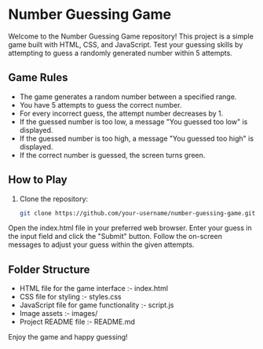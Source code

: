 # Number Guessing Game

Welcome to the Number Guessing Game repository! This project is a simple game built with HTML, CSS, and JavaScript. Test your guessing skills by attempting to guess a randomly generated number within 5 attempts.

## Game Rules

- The game generates a random number between a specified range.
- You have 5 attempts to guess the correct number.
- For every incorrect guess, the attempt number decreases by 1.
- If the guessed number is too low, a message "You guessed too low" is displayed.
- If the guessed number is too high, a message "You guessed too high" is displayed.
- If the correct number is guessed, the screen turns green.

## How to Play

1. Clone the repository:
   ```bash
   git clone https://github.com/your-username/number-guessing-game.git
   
Open the index.html file in your preferred web browser.
Enter your guess in the input field and click the "Submit" button.
Follow the on-screen messages to adjust your guess within the given attempts.

## Folder Structure

- HTML file for the game interface :- index.html      
- CSS file for styling :- styles.css      
- JavaScript file for game functionality :- script.js       
- Image assets :- images/          
- Project README file :- README.md

Enjoy the game and happy guessing!
